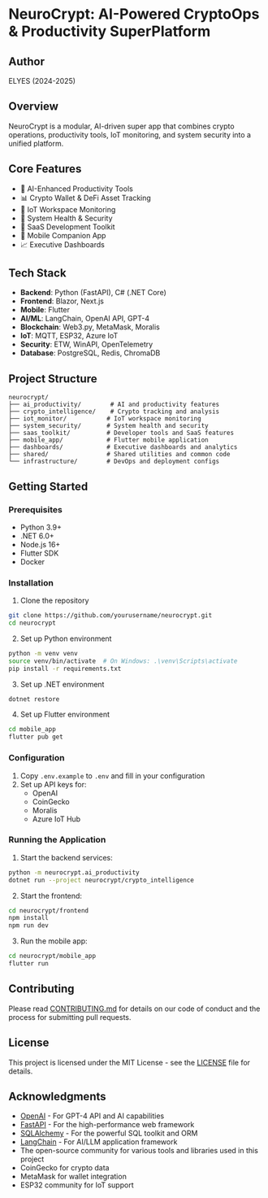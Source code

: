 # NeuroCrypt: AI-Powered CryptoOps & Productivity SuperPlatform

## Author
ELYES (2024-2025)

## Overview
NeuroCrypt is a modular, AI-driven super app that combines crypto operations, productivity tools, IoT monitoring, and system security into a unified platform.

## Core Features
- 🧠 AI-Enhanced Productivity Tools
- 📊 Crypto Wallet & DeFi Asset Tracking
- 📡 IoT Workspace Monitoring
- 🔐 System Health & Security
- 💼 SaaS Development Toolkit
- 📲 Mobile Companion App
- 📈 Executive Dashboards

## Tech Stack
- **Backend**: Python (FastAPI), C# (.NET Core)
- **Frontend**: Blazor, Next.js
- **Mobile**: Flutter
- **AI/ML**: LangChain, OpenAI API, GPT-4
- **Blockchain**: Web3.py, MetaMask, Moralis
- **IoT**: MQTT, ESP32, Azure IoT
- **Security**: ETW, WinAPI, OpenTelemetry
- **Database**: PostgreSQL, Redis, ChromaDB

## Project Structure
```
neurocrypt/
├── ai_productivity/        # AI and productivity features
├── crypto_intelligence/    # Crypto tracking and analysis
├── iot_monitor/           # IoT workspace monitoring
├── system_security/       # System health and security
├── saas_toolkit/          # Developer tools and SaaS features
├── mobile_app/            # Flutter mobile application
├── dashboards/            # Executive dashboards and analytics
├── shared/                # Shared utilities and common code
└── infrastructure/        # DevOps and deployment configs
```

## Getting Started

### Prerequisites
- Python 3.9+
- .NET 6.0+
- Node.js 16+
- Flutter SDK
- Docker

### Installation
1. Clone the repository
```bash
git clone https://github.com/yourusername/neurocrypt.git
cd neurocrypt
```

2. Set up Python environment
```bash
python -m venv venv
source venv/bin/activate  # On Windows: .\venv\Scripts\activate
pip install -r requirements.txt
```

3. Set up .NET environment
```bash
dotnet restore
```

4. Set up Flutter environment
```bash
cd mobile_app
flutter pub get
```

### Configuration
1. Copy `.env.example` to `.env` and fill in your configuration
2. Set up API keys for:
   - OpenAI
   - CoinGecko
   - Moralis
   - Azure IoT Hub

### Running the Application
1. Start the backend services:
```bash
python -m neurocrypt.ai_productivity
dotnet run --project neurocrypt/crypto_intelligence
```

2. Start the frontend:
```bash
cd neurocrypt/frontend
npm install
npm run dev
```

3. Run the mobile app:
```bash
cd neurocrypt/mobile_app
flutter run
```

## Contributing
Please read [CONTRIBUTING.md](CONTRIBUTING.md) for details on our code of conduct and the process for submitting pull requests.

## License
This project is licensed under the MIT License - see the [LICENSE](LICENSE) file for details.

## Acknowledgments
* [OpenAI](https://openai.com/) - For GPT-4 API and AI capabilities
* [FastAPI](https://fastapi.tiangolo.com/) - For the high-performance web framework
* [SQLAlchemy](https://www.sqlalchemy.org/) - For the powerful SQL toolkit and ORM
* [LangChain](https://langchain.com/) - For AI/LLM application framework
* The open-source community for various tools and libraries used in this project
* CoinGecko for crypto data
* MetaMask for wallet integration
* ESP32 community for IoT support 